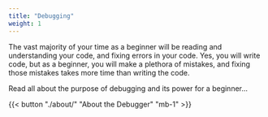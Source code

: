 ```yaml
---
title: "Debugging"
weight: 1
---
```


The vast majority of your time as a beginner will be reading and understanding your code, and fixing errors in your code. Yes, you will write code, but as a beginner, you will make a plethora of mistakes, and fixing those mistakes takes more time than writing the code.

Read all about the purpose of debugging and its power for a beginner...

{{< button "./about/" "About the Debugger" "mb-1" >}}

